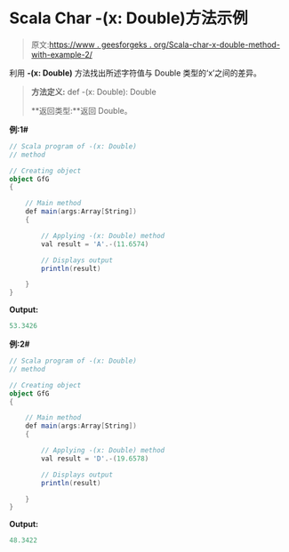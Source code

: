 # Scala Char -(x: Double)方法示例

> 原文:[https://www . geesforgeks . org/Scala-char-x-double-method-with-example-2/](https://www.geeksforgeeks.org/scala-char-x-double-method-with-example-2/)

利用 **-(x: Double)** 方法找出所述字符值与 Double 类型的‘x’之间的差异。

> **方法定义:** def -(x: Double): Double
> 
> **返回类型:**返回 Double。

**例:1#**

```scala
// Scala program of -(x: Double)
// method

// Creating object
object GfG
{ 

    // Main method
    def main(args:Array[String])
    {

        // Applying -(x: Double) method 
        val result = 'A'.-(11.6574)

        // Displays output
        println(result)

    }
} 
```

**Output:**

```scala
53.3426

```

**例:2#**

```scala
// Scala program of -(x: Double)
// method

// Creating object
object GfG
{ 

    // Main method
    def main(args:Array[String])
    {

        // Applying -(x: Double) method
        val result = 'D'.-(19.6578)

        // Displays output
        println(result)

    }
} 
```

**Output:**

```scala
48.3422

```